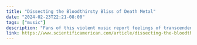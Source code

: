```yaml
---
title: "Dissecting the Bloodthirsty Bliss of Death Metal"
date: "2024-02-23T22:21-08:00"
tags: ["music"]
description: "Fans of this violent music report feelings of transcendence and positive emotions; psychologists want to learn why"
link: https://www.scientificamerican.com/article/dissecting-the-bloodthirsty-bliss-of-death-metal/
---
```

